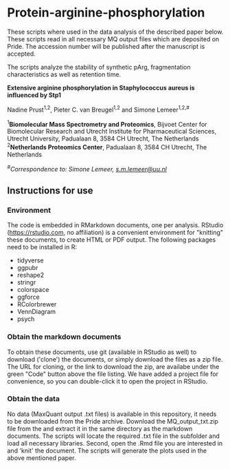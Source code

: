 # Protein-arginine-phosphorylation

These scripts where used in the data analysis of the described paper below. These scripts read in all necessary MQ output files which are deposited on Pride. The accession number will be published after the manuscript is accepted.

The scripts analyze the stability of synthetic pArg, fragmentation characteristics as well as retention time. 

**Extensive arginine phosphorylation in Staphylococcus aureus is influenced by Stp1**

Nadine Prust<sup>1,2</sup>,  Pieter C. van Breugel<sup>1,2</sup> and Simone Lemeer<sup>1,2,#</sup>

<sup>1</sup>**Biomolecular Mass Spectrometry and Proteomics**, Bijvoet Center for Biomolecular Research and Utrecht Institute for Pharmaceutical Sciences, Utrecht University, Padualaan 8, 3584 CH Utrecht, The Netherlands
<sup>2</sup>**Netherlands Proteomics Center**, Padualaan 8, 3584 CH Utrecht, The Netherlands

*<sup>#</sup>Correspondence to: Simone Lemeer, s.m.lemeer@uu.nl*

## Instructions for use

### Environment
The code is embedded in RMarkdown documents, one per analysis. RStudio (https://rstudio.com, no affiliation) is a convenient environment for "knitting" these documents, to create HTML or PDF output. The following packages need to be installed in R:

* tidyverse
* ggpubr
* reshape2
* stringr
* colorspace
* ggforce
* RColorbrewer
* VennDiagram
* psych

### Obtain the markdown documents
To obtain these documents, use git (available in RStudio as well) to download ('clone') the documents, or simply download the files as a zip file. The URL for cloning, or the link to download the zip, are availabe under the green "Code" button above the file listing.
We have added a project file for convenience, so you can double-click it to open the project in RStudio.

### Obtain the data
No data (MaxQuant output .txt files) is available in this repository, it needs to be downloaded from the Pride archive.
Download the MQ_output_txt.zip file from the and extract it in the same directory as the markdown documents. The scripts will locate the required .txt file in the subfolder and load all necessary libraries. 
Second, open the .Rmd file you are interested in and 'knit' the document. The scripts will generate the plots used in the above mentioned paper. 
